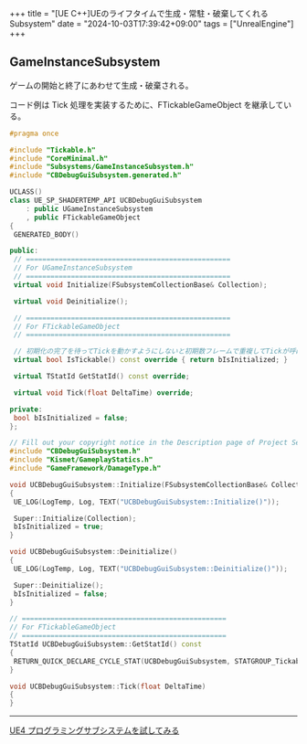 +++
title = "[UE C++]UEのライフタイムで生成・常駐・破棄してくれるSubsystem"
date = "2024-10-03T17:39:42+09:00"
tags = ["UnrealEngine"]
+++

## GameInstanceSubsystem

ゲームの開始と終了にあわせて生成・破棄される。

コード例は Tick 処理を実装するために、FTickableGameObject を継承している。

```cpp
#pragma once

#include "Tickable.h"
#include "CoreMinimal.h"
#include "Subsystems/GameInstanceSubsystem.h"
#include "CBDebugGuiSubsystem.generated.h"

UCLASS()
class UE_SP_SHADERTEMP_API UCBDebugGuiSubsystem
    : public UGameInstanceSubsystem
    , public FTickableGameObject
{
 GENERATED_BODY()

public:
 // ==================================================
 // For UGameInstanceSubsystem
 // ==================================================
 virtual void Initialize(FSubsystemCollectionBase& Collection);

 virtual void Deinitialize();

 // ==================================================
 // For FTickableGameObject
 // ==================================================

 // 初期化の完了を待ってTickを動かすようにしないと初期数フレームで重複してTickが呼ばれてしまうのに対処
 virtual bool IsTickable() const override { return bIsInitialized; }

 virtual TStatId GetStatId() const override;

 virtual void Tick(float DeltaTime) override;

private:
 bool bIsInitialized = false;
};
```

```cpp
// Fill out your copyright notice in the Description page of Project Settings.
#include "CBDebugGuiSubsystem.h"
#include "Kismet/GameplayStatics.h"
#include "GameFramework/DamageType.h"

void UCBDebugGuiSubsystem::Initialize(FSubsystemCollectionBase& Collection)
{
 UE_LOG(LogTemp, Log, TEXT("UCBDebugGuiSubsystem::Initialize()"));

 Super::Initialize(Collection);
 bIsInitialized = true;
}

void UCBDebugGuiSubsystem::Deinitialize()
{
 UE_LOG(LogTemp, Log, TEXT("UCBDebugGuiSubsystem::Deinitialize()"));

 Super::Deinitialize();
 bIsInitialized = false;
}

// ==================================================
// For FTickableGameObject
// ==================================================
TStatId UCBDebugGuiSubsystem::GetStatId() const
{
 RETURN_QUICK_DECLARE_CYCLE_STAT(UCBDebugGuiSubsystem, STATGROUP_Tickables);
}

void UCBDebugGuiSubsystem::Tick(float DeltaTime)
{
}
```

---

[UE4 プログラミングサブシステムを試してみる](https://qiita.com/unknown_ds/items/afcff802ab17db486822)
